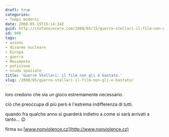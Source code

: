 ```yaml
---
draft: true
categories:
- Tempi moderni
date: 2008-05-15T15:14:14Z
guid: http://stefanocecere.com/2008/05/15/guerre-stellari-il-film-non-gli-e-bastato/
id: 940
tags:
- azioni
- disarmo nucleare
- Europa
- guerra
- Movimento
- petizione
- scudo spaziale
title: 'Guerre Stellari: il film non gli è bastato.'
slug: /2008/05/guerre-stellari-il-film-non-gli-e-bastato/
---
```


loro credono che sia un gioco estremamente necessario.
  
ciò che preoccupa di più però è l'estrema indifferenza di tutti.
  
quando fra qualche anno si guarderà indietro a come si sarà arrivati a tanto… 😉

firma su [www.nonviolence.cz](http://www.nonviolence.cz)